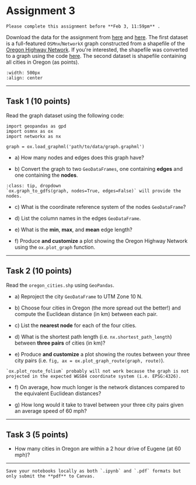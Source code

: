 # Assignment 3

```{admonition} Deadline
Please complete this assignment before **Feb 3, 11:59pm** .
```

Download the data for the assignment from [here](https://www.dropbox.com/s/dnwdmk7feumk67s/graph.graphml?dl=0) and [here](https://www.dropbox.com/s/lyqa0gr85d2xkyu/oregon_cities.zip?dl=0). The first dataset is a full-featured `OSMnx`/`NetworkX` graph constructed from a shapefile of the [Oregon Highway Network](https://spatialdata.oregonexplorer.info/geoportal/details;id=1d255f740ff74774b236e0faf4d6c2e0). If you're interested, the shapefile was converted to a graph using the code [here](https://github.com/owel-lab/gds-applications-site/blob/main/book/labs/week3/convert_shp_to_multidigraph.ipynb). The second dataset is shapefile containing all cities in Oregon (as points).

```{image} images/highway.jpg
:width: 500px
:align: center
```

*****************************

## Task 1 (10 points)

Read the graph dataset using the following code:

```
import geopandas as gpd
import osmnx as ox
import networkx as nx

graph = ox.load_graphml('path/to/data/graph.graphml')
```

* a) How many nodes and edges does this graph have?

* b) Convert the graph to two `GeoDataFrames`, one containing **edges** and one containing the **nodes**. 

```{admonition} Click to reveal hint
:class: tip, dropdown
`ox.graph_to_gdfs(graph, nodes=True, edges=False)` will provide the nodes.
```

* c) What is the coordinate reference system of the nodes `GeoDataFrame`?

* d) List the column names in the edges `GeoDataFrame`.

* e) What is the **min**, **max**, and **mean** edge length? 

* f) Produce **and customize** a plot showing the Oregon Highway Network using the `ox.plot_graph` function.

*****************************

## Task 2 (10 points)

Read the `oregon_cities.shp` using `GeoPandas`.

* a) Reproject the city `GeoDataFrame` to UTM Zone 10 N.

* b) Choose four cities in Oregon (the more spread out the better!) and compute the Euclidean distance (in km) between each pair.

* c) List the **nearest node** for each of the four cities.

* d) What is the shortest path length (i.e. `nx.shortest_path_length`) between **three pairs** of cities (in km)? 

* e) Produce **and customize** a plot showing the routes between your three city pairs (i.e. `fig, ax = ox.plot_graph_route(graph, route)`).

```{note}
`ox.plot_route_folium` probably will not work because the graph is not projected in the expected WGS84 coordinate system (i.e. EPSG:4326). 
```

* f) On average, how much longer is the network distances compared to the equivalent Euclidean distances? 

* g) How long would it take to travel between your three city pairs given an average speed of 60 mph?

*****************************

## Task 3 (5 points)

* How many cities in Oregon are within a 2 hour drive of Eugene (at 60 mph)?

*****************************

```{important}
Save your notebooks locally as both `.ipynb` and `.pdf` formats but only submit the **pdf** to Canvas.
```
















